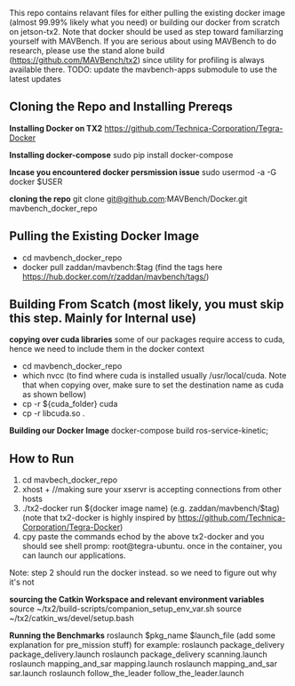 
This repo contains relavant files for either pulling the existing docker image (almost 99.99% likely what you need) or building our docker from scratch on jetson-tx2. Note that docker should be used as step toward familiarzing yourself with MAVBench. If you are serious about using MAVBench to do research, please use the stand alone build (https://github.com/MAVBench/tx2) since utility for profiling is always available there. 
TODO: update the mavbench-apps submodule to use the latest updates

## Cloning the Repo and Installing Prereqs
**Installing Docker on TX2**
https://github.com/Technica-Corporation/Tegra-Docker

**Installing docker-compose**
sudo pip install docker-compose

**Incase you encountered docker persmission issue**
sudo usermod -a -G docker $USER

**cloning the repo**
git clone git@github.com:MAVBench/Docker.git mavbench_docker_repo


## Pulling the Existing Docker Image
- cd mavbench_docker_repo
- docker pull zaddan/mavbench:$tag (find the tags here https://hub.docker.com/r/zaddan/mavbench/tags/)

## Building From Scatch (most likely, you must skip this step. Mainly for Internal use)
**copying over cuda libraries**
some of our packages require access to cuda, hence we need to 
include them in the docker context
- cd mavbench_docker_repo
- which nvcc (to find where cuda is installed usually /usr/local/cuda. Note that when copying over, make sure to set the destination name as cuda as shown bellow)
- cp -r ${cuda_folder} cuda
- cp -r libcuda.so .
 
**Building our Docker Image**
    docker-compose build ros-service-kinetic; 


## How to Run
  1. cd mavbech_docker_repo
  2. xhost + //making sure your xservr is accepting connections from other hosts
  2. ./tx2-docker run ${docker image name) (e.g. zaddan/mavbench/$tag) (note that tx2-docker is highly inspired by https://github.com/Technica-Corporation/Tegra-Docker)
  3. cpy paste the commands echod by the above tx2-docker and you should see shell promp: 
  root@tegra-ubuntu. once in the container, you can launch our applications.

Note: step 2 should run the docker instead. so we need to figure out why it's not

**sourcing the Catkin Workspace and relevant environment variables**
source ~/tx2/build-scripts/companion_setup_env_var.sh
source ~/tx2/catkin_ws/devel/setup.bash 

**Running the Benchmarks**
roslaunch $pkg_name $launch_file (add some explanation for pre_mission stuff)
for example:
    roslaunch package_delivery package_delivery.launch 
    roslaunch package_delivery scanning.launch 
    roslaunch mapping_and_sar mapping.launch 
    roslaunch mapping_and_sar sar.launch 
    roslaunch follow_the_leader follow_the_leader.launch 
